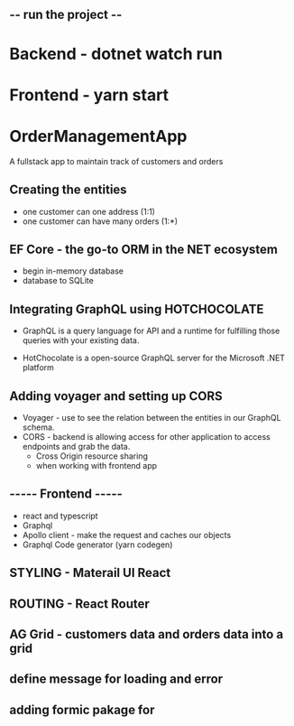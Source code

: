 ## -- run the project --

# Backend  - dotnet watch run

# Frontend - yarn start

# OrderManagementApp

A fullstack app to maintain track of customers and orders

## Creating the entities

- one customer can one address (1:1)
- one customer can have many orders (1:\*)

## EF Core - the go-to ORM in the NET ecosystem

- begin in-memory database
- database to SQLite

## Integrating GraphQL using HOTCHOCOLATE

- GraphQL is a query language for API and a runtime for fulfilling those queries with your existing data.

- HotChocolate is a open-source GraphQL server for the Microsoft .NET platform

## Adding voyager and setting up CORS

- Voyager - use to see the relation between the entities in our GraphQL schema.
- CORS - backend is allowing access for other application to access endpoints and grab the data.
  - Cross Origin resource sharing
  - when working with frontend app

## ----- Frontend -----

- react and typescript
- Graphql
- Apollo client - make the request and caches our objects
- Graphql Code generator (yarn codegen)


## STYLING - Materail UI React


## ROUTING - React Router


## AG Grid - customers data and orders data into a grid 

## define message for loading and error

## adding formic pakage for 
